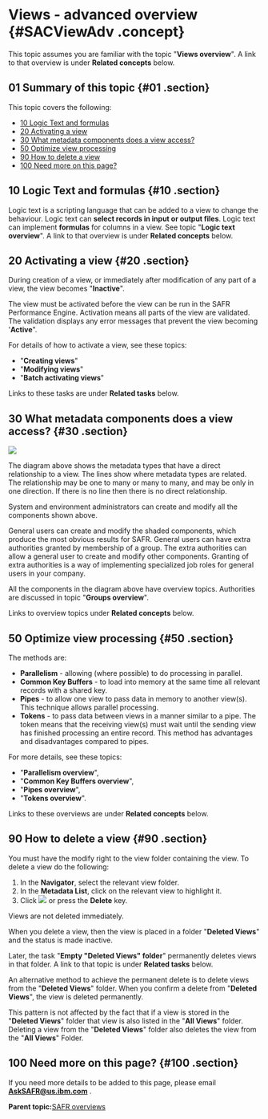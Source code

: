 # Views - advanced overview {#SACViewAdv .concept}

This topic assumes you are familiar with the topic "**Views overview**". A link to that overview is under **Related concepts** below.

## 01 Summary of this topic {#01 .section}

This topic covers the following:

-   [10 Logic Text and formulas](SACViewAdv.md#10)
-   [20 Activating a view](SACViewAdv.md#20)
-   [30 What metadata components does a view access?](SACViewAdv.md#30)
-   [50 Optimize view processing](SACViewAdv.md#50)
-   [90 How to delete a view](SACViewAdv.md#90)
-   [100 Need more on this page?](SACViewAdv.md#100)

## 10 Logic Text and formulas {#10 .section}

Logic text is a scripting language that can be added to a view to change the behaviour. Logic text can **select records in input or output files**. Logic text can implement **formulas** for columns in a view. See topic "**Logic text overview**". A link to that overview is under **Related concepts** below.

## 20 Activating a view {#20 .section}

During creation of a view, or immediately after modification of any part of a view, the view becomes "**Inactive**".

The view must be activated before the view can be run in the SAFR Performance Engine. Activation means all parts of the view are validated. The validation displays any error messages that prevent the view becoming '**Active**".

For details of how to activate a view, see these topics:

-   "**Creating views**"
-   "**Modifying views**"
-   "**Batch activating views**"

Links to these tasks are under **Related tasks** below.

## 30 What metadata components does a view access? {#30 .section}

![](images/View_concept_02.gif)

The diagram above shows the metadata types that have a direct relationship to a view. The lines show where metadata types are related. The relationship may be one to many or many to many, and may be only in one direction. If there is no line then there is no direct relationship.

System and environment administrators can create and modify all the components shown above.

General users can create and modify the shaded components, which produce the most obvious results for SAFR. General users can have extra authorities granted by membership of a group. The extra authorities can allow a general user to create and modify other components. Granting of extra authorities is a way of implementing specialized job roles for general users in your company.

All the components in the diagram above have overview topics. Authorities are discussed in topic "**Groups overview**".

Links to overview topics under **Related concepts** below.

## 50 Optimize view processing {#50 .section}

The methods are:

-   **Parallelism** - allowing \(where possible\) to do processing in parallel.
-   **Common Key Buffers** - to load into memory at the same time all relevant records with a shared key.
-   **Pipes** - to allow one view to pass data in memory to another view\(s\). This technique allows parallel processing.
-   **Tokens** - to pass data between views in a manner similar to a pipe. The token means that the receiving view\(s\) must wait until the sending view has finished processing an entire record. This method has advantages and disadvantages compared to pipes.

For more details, see these topics:

-   "**Parallelism overview**",
-   "**Common Key Buffers overview**",
-   "**Pipes overview**",
-   "**Tokens overview**".

Links to these overviews are under **Related concepts** below.

## 90 How to delete a view {#90 .section}

You must have the modify right to the view folder containing the view. To delete a view do the following:

1.  In the **Navigator**, select the relevant view folder.
2.  In the **Metadata List**, click on the relevant view to highlight it.
3.  Click ![](images/Icon_Del_Metadata_01.gif) or press the **Delete** key.

Views are not deleted immediately.

When you delete a view, then the view is placed in a folder "**Deleted Views**" and the status is made inactive.

Later, the task "**Empty "Deleted Views" folder**" permanently deletes views in that folder. A link to that topic is under **Related tasks** below.

An alternative method to achieve the permanent delete is to delete views from the "**Deleted Views**" folder. When you confirm a delete from "**Deleted Views**", the view is deleted permanently.

This pattern is not affected by the fact that if a view is stored in the "**Deleted Views**" folder that view is also listed in the "**All Views**" folder. Deleting a view from the "**Deleted Views**" folder also deletes the view from the "**All Views**" Folder.

## 100 Need more on this page? {#100 .section}

If you need more details to be added to this page, please email **AskSAFR@us.ibm.com** .

**Parent topic:**[SAFR overviews](../html/AAR450Overviews.md)


